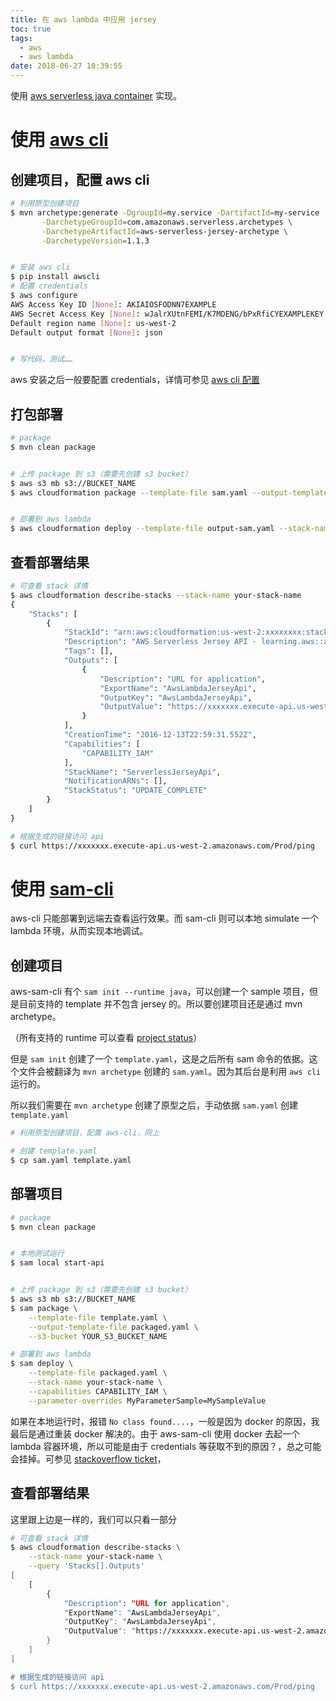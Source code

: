 ```yaml
---
title: 在 aws lambda 中应用 jersey
toc: true
tags:
  - aws
  - aws lambda
date: 2018-06-27 10:39:55
---
```



使用 [aws serverless java container](https://github.com/awslabs/aws-serverless-java-container) 实现。

# 使用 [aws cli](https://aws.amazon.com/cn/cli/)

## 创建项目，配置 aws cli
```sh
# 利用原型创建项目
$ mvn archetype:generate -DgroupId=my.service -DartifactId=my-service -Dversion=1.0-SNAPSHOT \
       -DarchetypeGroupId=com.amazonaws.serverless.archetypes \
       -DarchetypeArtifactId=aws-serverless-jersey-archetype \
       -DarchetypeVersion=1.1.3


# 安装 aws cli
$ pip install awscli
# 配置 credentials
$ aws configure
AWS Access Key ID [None]: AKIAIOSFODNN7EXAMPLE
AWS Secret Access Key [None]: wJalrXUtnFEMI/K7MDENG/bPxRfiCYEXAMPLEKEY
Default region name [None]: us-west-2
Default output format [None]: json


# 写代码，测试……
```

aws 安装之后一般要配置 credentials，详情可参见 [aws cli 配置](https://docs.aws.amazon.com/zh_cn/cli/latest/userguide/cli-chap-getting-started.html)

## 打包部署

```sh
# package
$ mvn clean package


# 上传 package 到 s3（需要先创建 s3 bucket）
$ aws s3 mb s3://BUCKET_NAME
$ aws cloudformation package --template-file sam.yaml --output-template-file output-sam.yaml --s3-bucket <YOUR S3 BUCKET NAME>


# 部署到 aws lambda
$ aws cloudformation deploy --template-file output-sam.yaml --stack-name your-stack-name --capabilities CAPABILITY_IAM
```

## 查看部署结果

```sh
# 可查看 stack 详情
$ aws cloudformation describe-stacks --stack-name your-stack-name
{
    "Stacks": [
        {
            "StackId": "arn:aws:cloudformation:us-west-2:xxxxxxxx:stack/ServerlessJerseyApi/xxxxxxxxx-xxxx-xxxx-xxxx-xxxxxxxxx", 
            "Description": "AWS Serverless Jersey API - learning.aws::aws-lambda-jersey", 
            "Tags": [], 
            "Outputs": [
                {
                    "Description": "URL for application",
                    "ExportName": "AwsLambdaJerseyApi",  
                    "OutputKey": "AwsLambdaJerseyApi",
                    "OutputValue": "https://xxxxxxx.execute-api.us-west-2.amazonaws.com/Prod/ping"
                }
            ], 
            "CreationTime": "2016-12-13T22:59:31.552Z", 
            "Capabilities": [
                "CAPABILITY_IAM"
            ], 
            "StackName": "ServerlessJerseyApi", 
            "NotificationARNs": [], 
            "StackStatus": "UPDATE_COMPLETE"
        }
    ]
}

# 根据生成的链接访问 api
$ curl https://xxxxxxx.execute-api.us-west-2.amazonaws.com/Prod/ping
```

# 使用 [sam-cli](https://github.com/awslabs/aws-sam-cli)

aws-cli 只能部署到远端去查看运行效果。而 sam-cli 则可以本地 simulate 一个 lambda 环境，从而实现本地调试。

## 创建项目

aws-sam-cli 有个 `sam init --runtime java`，可以创建一个 sample 项目，但是目前支持的 template 并不包含 jersey 的。所以要创建项目还是通过 mvn archetype。

（所有支持的 runtime 可以查看 [project status](https://github.com/awslabs/aws-sam-cli#project-status)）

但是 `sam init` 创建了一个 `template.yaml`，这是之后所有 sam 命令的依据。这个文件会被翻译为 `mvn archetype` 创建的 `sam.yaml`。因为其后台是利用 `aws cli` 运行的。

所以我们需要在 `mvn archetype` 创建了原型之后，手动依据 `sam.yaml` 创建 `template.yaml`

```sh
# 利用原型创建项目，配置 aws-cli，同上

# 创建 template.yaml
$ cp sam.yaml template.yaml
```

## 部署项目

```sh
# package
$ mvn clean package


# 本地测试运行
$ sam local start-api


# 上传 package 到 s3（需要先创建 s3 bucket）
$ aws s3 mb s3://BUCKET_NAME
$ sam package \
    --template-file template.yaml \
    --output-template-file packaged.yaml \
    --s3-bucket YOUR_S3_BUCKET_NAME

# 部署到 aws lambda
$ sam deploy \
    --template-file packaged.yaml \
    --stack-name your-stack-name \
    --capabilities CAPABILITY_IAM \
    --parameter-overrides MyParameterSample=MySampleValue
```

如果在本地运行时，报错 `No class found....`，一般是因为 docker 的原因，我最后是通过重装 docker 解决的。由于 aws-sam-cli 使用 docker 去起一个 lambda 容器环境，所以可能是由于 credentials 等获取不到的原因？，总之可能会挂掉。可参见 [stackoverflow ticket](https://github.com/docker/for-mac/issues/488)，

## 查看部署结果

这里跟上边是一样的，我们可以只看一部分

```sh
# 可查看 stack 详情
$ aws cloudformation describe-stacks \
	--stack-name your-stack-name \
	--query 'Stacks[].Outputs'
[
	[
	    {
	        "Description": "URL for application",
	        "ExportName": "AwsLambdaJerseyApi",  
	        "OutputKey": "AwsLambdaJerseyApi",
	        "OutputValue": "https://xxxxxxx.execute-api.us-west-2.amazonaws.com/Prod/ping"
	    }
	]
]

# 根据生成的链接访问 api
$ curl https://xxxxxxx.execute-api.us-west-2.amazonaws.com/Prod/ping
```